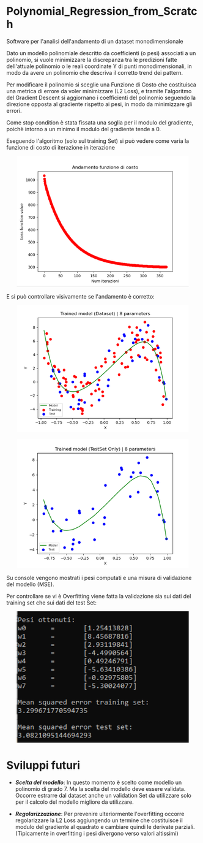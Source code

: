 # Polynomial_Regression_from_Scratch
Software per l'analisi dell'andamento di un dataset monodimensionale 

Dato un modello polinomiale descritto da coefficienti (o pesi) associati a un polinomio, si vuole minimizzare la discrepanza tra 
le predizioni fatte dell'attuale polinomio o le reali coordinate Y di punti monodimensionali, in modo da avere un polinomio che descriva il corretto 
trend dei pattern.

Per modificare il polinomio si sceglie una Funzione di Costo che costituisca una metrica di errore da voler minimizzare (L2 Loss), e tramite l'algoritmo del Gradient Descent si 
aggiornano i coefficienti del polinomio seguendo la direzione opposta al gradiente rispetto ai pesi, in modo da minimizzare gli errori.

Come stop condition è stata fissata una soglia per il modulo del gradiente, poichè intorno a un minimo il modulo del gradiente tende a 0.

Eseguendo l'algoritmo (solo sul training Set) si può vedere come varia la funzione di costo di iterazione in iterazione

<p align="center">
    <img width="450px" src="imgs/loss.png" title="gauss2" />
</p>

E si può controllare visivamente se l'andamento è corretto:

<p align="center">
    <img width="450px" src="imgs/polyData.png" title="gauss2" />
</p>

<p align="center">
    <img width="450px" src="imgs/poly.png" title="gauss2" />
</p>

Su console vengono mostrati i pesi computati e una misura di validazione del modello (MSE).

Per controllare se vi è Overfitting viene fatta la validazione sia sui dati del training set che sui dati del test Set:

<p align="center">
    <img width="450px" src="imgs/eval.png" title="gauss2" />
</p>

# Sviluppi futuri #

  - ***Scelta del modello***: In questo momento è scelto come modello un polinomio di grado 7. Ma la scelta del modello deve essere validata. Occorre estrarre dal dataset anche un validation Set da utilizzare solo per il calcolo del modello migliore da utilizzare.
 
  - ***Regolarizzazione***: Per prevenire ulteriormente l'overfitting occorre regolarizzare la L2 Loss aggiungendo un termine che costituisce il modulo del gradiente al quadrato e cambiare quindi le derivate parziali. (Tipicamente in overfitting i pesi divergono verso valori altissimi)
   
